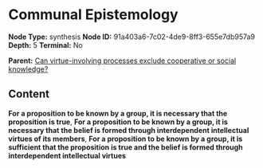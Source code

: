 # Communal Epistemology

**Node Type:** synthesis
**Node ID:** 91a403a6-7c02-4de9-8ff3-655e7db957a9
**Depth:** 5
**Terminal:** No

**Parent:** [Can virtue-involving processes exclude cooperative or social knowledge?](can-virtue-involving-processes-exclude-cooperative-or-social-knowledge-antithesis-336fa627-3755-4bb3-b249-e2fc1922daea.md)

## Content

**For a proposition to be known by a group, it is necessary that the proposition is true**, **For a proposition to be known by a group, it is necessary that the belief is formed through interdependent intellectual virtues of its members**, **For a proposition to be known by a group, it is sufficient that the proposition is true and the belief is formed through interdependent intellectual virtues**
